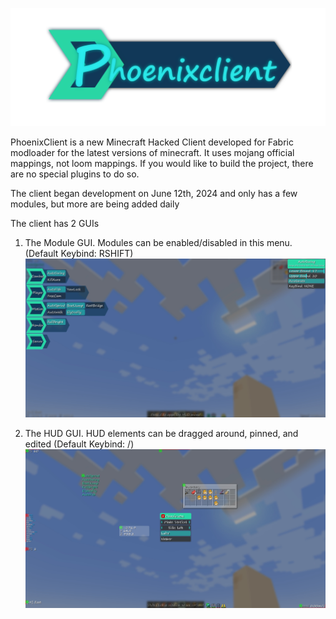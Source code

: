 ![Screenshot](pictures/Logo2.png)

PhoenixClient is a new Minecraft Hacked Client developed for Fabric modloader for the latest versions of minecraft.
It uses mojang official mappings, not loom mappings. If you would like to build the project, there are no special plugins to do so.

The client began development on June 12th, 2024 and only has a few modules, but more are being added daily

The client has 2 GUIs

1) The Module GUI. Modules can be enabled/disabled in this menu. (Default Keybind: RSHIFT)
![Screenshot](pictures/mainGUI.jpg)

2) The HUD GUI. HUD elements can be dragged around, pinned, and edited (Default Keybind: /)
![Screenshot](pictures/hudGUI.jpg)
